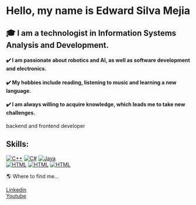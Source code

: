 
# Hello, my name is Edward Silva Mejia
## :mortar_board: I am a technologist in Information Systems Analysis and Development.

<!--
**edwsilme/edwsilme** is a ✨ _special_ ✨ repository because its `README.md` (this file) appears on your GitHub profile.
-->

#### :heavy_check_mark: I am passionate about robotics and AI, as well as software development and electronics.
#### :heavy_check_mark: My hobbies include reading, listening to music and learning a new language.
#### :heavy_check_mark: I am always willing to acquire knowledge, which leads me to take new challenges.



backend and frontend developer

## Skills:

[![C++](https://img.shields.io/badge/-C%2B%2B-green)]()
[![C#](https://img.shields.io/badge/-C%23-blue)]()
[![Java](https://img.shields.io/badge/-Java-orange)]()
<br>
[![HTML](https://img.shields.io/badge/-html-blue)]()
[![HTML](https://img.shields.io/badge/-CSS-lightgrey)]()
[![HTML](https://img.shields.io/badge/-JS-yellow)]()


:earth_americas: Where to find me...

[Linkedin](https://www.linkedin.com/in/eesilvamejia/)
<br>
[Youtube](https://www.youtube.com/channel/UCnmSVKs4E8lwET4OwQAS5Xg)

